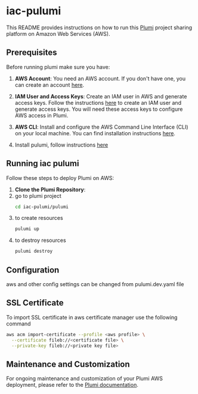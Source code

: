 # iac-pulumi

This README provides instructions on how to run this [Plumi](https://plumi.org/) project sharing platform on Amazon Web Services (AWS).

## Prerequisites

Before running plumi make sure you have:

1. **AWS Account**: You need an AWS account. If you don't have one, you can create an account [here](https://aws.amazon.com/).

2. **IAM User and Access Keys**: Create an IAM user in AWS and generate access keys. Follow the instructions [here](https://docs.aws.amazon.com/IAM/latest/UserGuide/id_credentials_access-keys.html) to create an IAM user and generate access keys. You will need these access keys to configure AWS access in Plumi.

3. **AWS CLI**: Install and configure the AWS Command Line Interface (CLI) on your local machine. You can find installation instructions [here](https://docs.aws.amazon.com/cli/latest/userguide/cli-chap-getting-started.html).
4. Install pulumi, follow instructions [here](https://www.pulumi.com/docs/install/)

## Running iac pulumi

Follow these steps to deploy Plumi on AWS:

1. **Clone the Plumi Repository**:
2. go to plumi project
   ```bash
   cd iac-pulumi/pulumi
   ```
3. to create resources
   ```bash
   pulumi up
   ```
4. to destroy resources
   ```bash
   pulumi destroy
   ```

## Configuration

aws and other config settings can be changed from pulumi.dev.yaml file

## SSL Certificate

To import SSL certificate in aws certificate manager use the following command

```bash
aws acm import-certificate --profile <aws profile> \
  --certificate fileb://<certificate file> \
  --private-key fileb://<private key file>
```

## Maintenance and Customization

For ongoing maintenance and customization of your Plumi AWS deployment, please refer to the [Plumi documentation](https://plumi.readthedocs.io/en/latest/).

